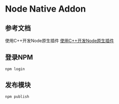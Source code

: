 # Node Native Addon

## 参考文档
使用C++开发Node原生插件 [使用C++开发Node原生插件](https://www.jianshu.com/p/9f36b333e13f)

## 登录NPM
```
npm login  
```

## 发布模块
```
npm publish
```